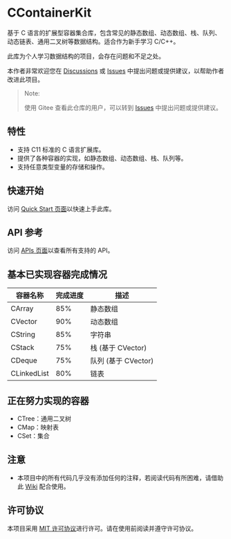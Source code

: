 # CContainerKit

基于 C 语言的扩展型容器集合库，包含常见的静态数组、动态数组、栈、队列、动态链表、通用二叉树等数据结构。适合作为新手学习 C/C++。

此库为个人学习数据结构的项目，会存在问题和不足之处。

本作者非常欢迎您在 [Discussions](https://github.com/CatIsNotFound/CContainerKit/discussions) 或 [Issues](https://github.com/CatIsNotFound/CContainerKit/issues) 中提出问题或提供建议，以帮助作者改进此项目。

> Note: 
> 
> 使用 Gitee 查看此仓库的用户，可以转到 [Issues](https://gitee.com/CatIsNotFound/ccontainer-kit/issues) 中提出问题或提供建议。

## 特性

- 支持 C11 标准的 C 语言扩展库。
- 提供了各种容器的实现，如静态数组、动态数组、栈、队列等。
- 支持任意类型变量的存储和操作。

## 快速开始

访问 [Quick Start 页面](https://catisnotfound.github.io/CContainerKit-Wiki/zh/quickstart)以快速上手此库。

## API 参考

访问 [APIs 页面](https://catisnotfound.github.io/CContainerKit-Wiki/zh/apis/)以查看所有支持的 API。

## 基本已实现容器完成情况

| 容器名称 | 完成进度 | 描述              |
|----------|----------|-----------------|
| CArray   | 85%      | 静态数组            |
| CVector  | 90%      | 动态数组            |
| CString  | 85%      | 字符串             |
| CStack | 75% | 栈 (基于 CVector)  |
| CDeque | 75% | 队列 (基于 CVector) |
| CLinkedList | 80% | 链表              |

## 正在努力实现的容器

- CTree：通用二叉树
- CMap：映射表
- CSet：集合

## 注意

- 本项目中的所有代码几乎没有添加任何的注释，若阅读代码有所困难，请借助此 [Wiki](https://catisnotfound.github.io/CContainerKit-Wiki/) 配合使用。


## 许可协议

本项目采用 [MIT 许可协议](../LICENSE.md)进行许可。请在使用前阅读并遵守许可协议。
